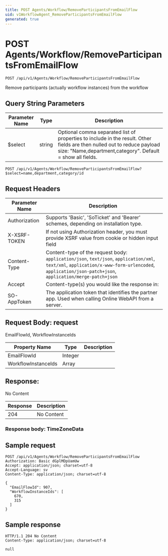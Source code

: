 ```yaml
---
title: POST Agents/Workflow/RemoveParticipantsFromEmailFlow
uid: v1WorkflowAgent_RemoveParticipantsFromEmailFlow
generated: true
---
```


# POST Agents/Workflow/RemoveParticipantsFromEmailFlow

```http
POST /api/v1/Agents/Workflow/RemoveParticipantsFromEmailFlow
```

Remove participants (actually workflow instances) from the workflow







## Query String Parameters

| Parameter Name | Type |  Description |
|----------------|------|--------------|
| $select | string |  Optional comma separated list of properties to include in the result. Other fields are then nulled out to reduce payload size: "Name,department,category". Default = show all fields. |

```http
POST /api/v1/Agents/Workflow/RemoveParticipantsFromEmailFlow?$select=name,department,category/id
```


## Request Headers

| Parameter Name | Description |
|----------------|-------------|
| Authorization  | Supports 'Basic', 'SoTicket' and 'Bearer' schemes, depending on installation type. |
| X-XSRF-TOKEN   | If not using Authorization header, you must provide XSRF value from cookie or hidden input field |
| Content-Type | Content-type of the request body: `application/json`, `text/json`, `application/xml`, `text/xml`, `application/x-www-form-urlencoded`, `application/json-patch+json`, `application/merge-patch+json` |
| Accept         | Content-type(s) you would like the response in:  |
| SO-AppToken | The application token that identifies the partner app. Used when calling Online WebAPI from a server. |

## Request Body: request 

EmailFlowId, WorkflowInstanceIds 

| Property Name | Type |  Description |
|----------------|------|--------------|
| EmailFlowId | Integer |  |
| WorkflowInstanceIds | Array |  |

## Response:

No Content

| Response | Description |
|----------------|-------------|
| 204 | No Content |

### Response body: TimeZoneData


## Sample request

```http!
POST /api/v1/Agents/Workflow/RemoveParticipantsFromEmailFlow
Authorization: Basic dGplMDpUamUw
Accept: application/json; charset=utf-8
Accept-Language: sv
Content-Type: application/json; charset=utf-8

{
  "EmailFlowId": 907,
  "WorkflowInstanceIds": [
    670,
    315
  ]
}
```

## Sample response

```http_
HTTP/1.1 204 No Content
Content-Type: application/json; charset=utf-8

null
```